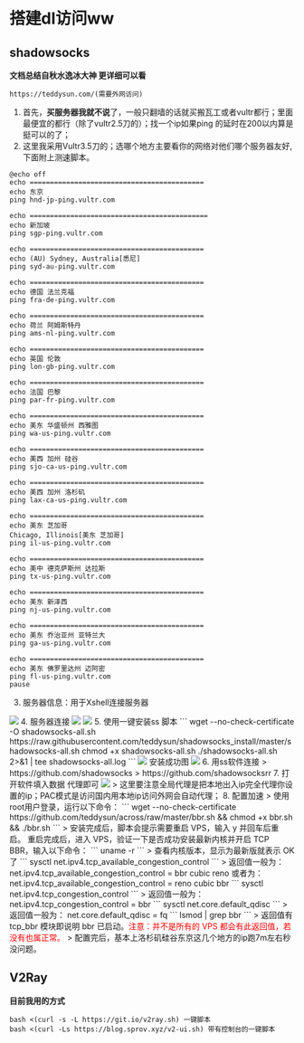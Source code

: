 # 搭建dl访问ww


## shadowsocks

**文档总结自秋水逸冰大神 更详细可以看**

```
https://teddysun.com/(需要外网访问)
```

1. 首先，**买服务器我就不说**了，一般只翻墙的话就买搬瓦工或者vultr都行；里面最便宜的都行（除了vultr2.5刀的）；找一个ip如果ping 的延时在200以内算是挺可以的了；
2. 这里我采用Vultr3.5刀的；选哪个地方主要看你的网络对他们哪个服务器友好,下面附上测速脚本。

```
@echo off
echo ===========================================
echo 东京
ping hnd-jp-ping.vultr.com
 
echo ============================================
echo 新加坡
ping sgp-ping.vultr.com
 
echo ===========================================
echo (AU) Sydney, Australia[悉尼]
ping syd-au-ping.vultr.com
 
echo ===========================================
echo 德国 法兰克福
ping fra-de-ping.vultr.com
 
echo ===========================================
echo 荷兰 阿姆斯特丹
ping ams-nl-ping.vultr.com
 
echo ===========================================
echo 英国 伦敦
ping lon-gb-ping.vultr.com
 
echo ===========================================
echo 法国 巴黎
ping par-fr-ping.vultr.com
 
echo ===========================================
echo 美东 华盛顿州 西雅图
ping wa-us-ping.vultr.com
 
echo ===========================================
echo 美西 加州 硅谷
ping sjo-ca-us-ping.vultr.com
 
echo ===========================================
echo 美西 加州 洛杉矶
ping lax-ca-us-ping.vultr.com
 
echo ===========================================
echo 美东 芝加哥
Chicago, Illinois[美东 芝加哥]
ping il-us-ping.vultr.com
 
echo ===========================================
echo 美中 德克萨斯州 达拉斯
ping tx-us-ping.vultr.com
 
echo ===========================================
echo 美东 新泽西
ping nj-us-ping.vultr.com
 
echo ===========================================
echo 美东 乔治亚州 亚特兰大
ping ga-us-ping.vultr.com
 
echo ===========================================
echo 美东 佛罗里达州 迈阿密
ping fl-us-ping.vultr.com   
pause
```

3. 服务器信息：用于Xshell连接服务器
<img src="https://yakax.oss-cn-hangzhou.aliyuncs.com/blog/ss/1.png"  />
<!--more-->
4. 服务器连接
<img src="https://yakax.oss-cn-hangzhou.aliyuncs.com/blog/ss/2.png" />
<img src="https://yakax.oss-cn-hangzhou.aliyuncs.com/blog/ss/3.png"  />
5. 使用一键安装ss 脚本 
```
wget --no-check-certificate -O shadowsocks-all.sh https://raw.githubusercontent.com/teddysun/shadowsocks_install/master/shadowsocks-all.sh
chmod +x shadowsocks-all.sh
./shadowsocks-all.sh 2>&1 | tee shadowsocks-all.log
```
<img src="https://yakax.oss-cn-hangzhou.aliyuncs.com/blog/ss/4.png" />
安装成功图
<img src="https://yakax.oss-cn-hangzhou.aliyuncs.com/blog/ss/5.png" />
6. 用ss软件连接
> https://github.com/shadowsocks
> https://github.com/shadowsocksrr
7. 打开软件填入数据 代理即可
<img src="https://yakax.oss-cn-hangzhou.aliyuncs.com/blog/ss/6.png" />
> 这里要注意全局代理是把本地出入ip完全代理你设置的ip；PAC模式是访问国内用本地ip访问外网会自动代理；
8. 配置加速
> 使用root用户登录，运行以下命令：
```
wget --no-check-certificate https://github.com/teddysun/across/raw/master/bbr.sh && chmod +x bbr.sh && ./bbr.sh
```
> 安装完成后，脚本会提示需要重启 VPS，输入 y 并回车后重启。
重启完成后，进入 VPS，验证一下是否成功安装最新内核并开启 TCP BBR，输入以下命令：
```
uname -r
```
> 查看内核版本，显示为最新版就表示 OK 了
```
sysctl net.ipv4.tcp_available_congestion_control
```
> 返回值一般为：
net.ipv4.tcp_available_congestion_control = bbr cubic reno
或者为：
net.ipv4.tcp_available_congestion_control = reno cubic bbr
```
sysctl net.ipv4.tcp_congestion_control
```
> 返回值一般为：
net.ipv4.tcp_congestion_control = bbr
```
sysctl net.core.default_qdisc
```
> 返回值一般为：
net.core.default_qdisc = fq
```
lsmod | grep bbr
```
> 返回值有 tcp_bbr 模块即说明 bbr 已启动。<font color=red >注意：并不是所有的 VPS 都会有此返回值，若没有也属正常。</font>
> 
配置完后，基本上洛杉矶硅谷东京这几个地方的ip跑7m左右秒没问题。



## V2Ray 

**目前我用的方式**

```shell
bash <(curl -s -L https://git.io/v2ray.sh) 一键脚本
bash <(curl -Ls https://blog.sprov.xyz/v2-ui.sh) 带有控制台的一键脚本
```


